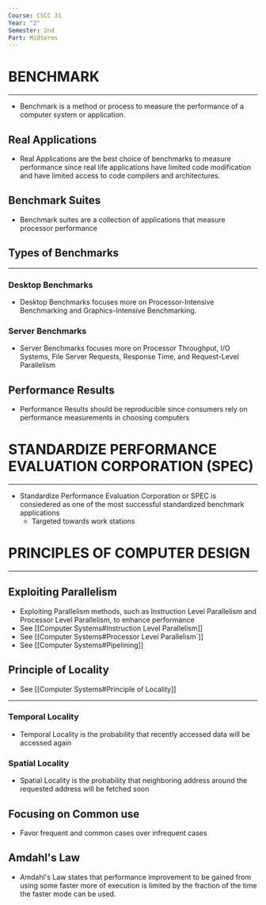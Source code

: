 ```yaml
---
Course: CSCC 31
Year: "2"
Semester: 2nd
Part: Midterms
---
```

# BENCHMARK
---
- Benchmark is a method or process to measure the performance of a computer system or application.
## Real Applications
- Real Applications are the best choice of benchmarks to measure performance since real life applications have limited code modification and have limited access to code compilers and architectures.
## Benchmark Suites
- Benchmark suites are a collection of applications that measure processor performance

## Types of Benchmarks
---
### Desktop Benchmarks
- Desktop Benchmarks focuses more on Processor-Intensive Benchmarking and Graphics-Intensive Benchmarking.
### Server Benchmarks
- Server Benchmarks focuses more on Processor Throughput, I/O Systems, File Server Requests, Response Time, and Request-Level Parallelism

## Performance Results
- Performance Results should be reproducible since consumers rely on performance measurements in choosing computers

# STANDARDIZE PERFORMANCE EVALUATION CORPORATION (SPEC)
---
- Standardize Performance Evaluation Corporation or SPEC is consiedered as one of the most successful standardized benchmark applications
	- Targeted towards work stations

# PRINCIPLES OF COMPUTER DESIGN
---
## Exploiting Parallelism
- Exploiting Parallelism methods, such as Instruction Level Parallelism and Processor Level Parallelism, to enhance performance
- See [[Computer Systems#Instruction Level Parallelism]]
- See [[Computer Systems#Processor Level Parallelism`]]
- See [[Computer Systems#Pipelining]]

## Principle of Locality
- See [[Computer Systems#Principle of Locality]]
---
### Temporal Locality
- Temporal Locality is the probability that recently accessed data will be accessed again 
### Spatial Locality
- Spatial Locality is the probability that neighboring address around the requested address will be fetched soon

## Focusing on Common use
- Favor frequent and common cases over infrequent cases
## Amdahl's Law
- Amdahl's Law states that performance improvement to be gained from using some faster more of execution is limited by the fraction of the time the faster mode can be used.



